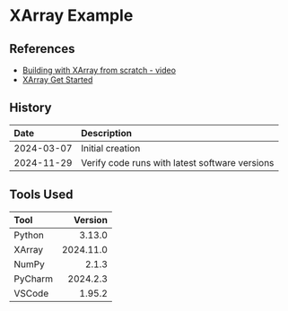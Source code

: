 # XArray Example
## References
* [Building with XArray from scratch - video](https://www.youtube.com/watch?v=hiwDEjv2a60&list=PLNemzZpJM7lUu_iGP_lA2m7SeSUwKSIvR&index=6)
* [XArray Get Started](https://tutorial.xarray.dev/overview/get-started.html)
## History

| Date       | Description                                    |
|:-----------|:-----------------------------------------------|
| 2024-03-07 | Initial creation                               |
| 2024-11-29 | Verify code runs with latest software versions |

## Tools Used
| Tool    |   Version |
|:--------|----------:|
| Python  |    3.13.0 |
| XArray  | 2024.11.0 |
| NumPy   |     2.1.3 |
| PyCharm |  2024.2.3 |
| VSCode  |    1.95.2 |

